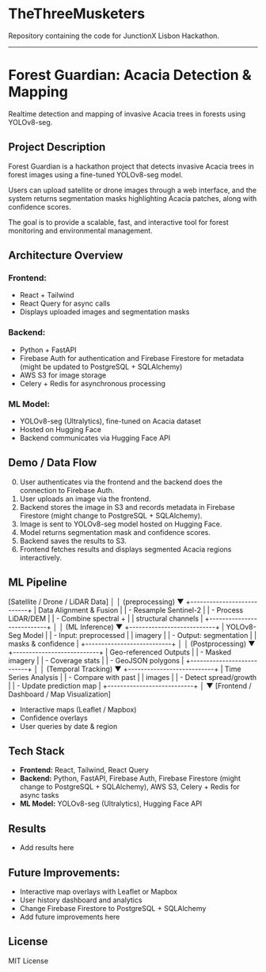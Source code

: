 # TheThreeMusketers
Repository containing the code for JunctionX Lisbon Hackathon.

---

# Forest Guardian: Acacia Detection & Mapping

Realtime detection and mapping of invasive Acacia trees in forests using YOLOv8-seg.

## Project Description

Forest Guardian is a hackathon project that detects invasive Acacia trees in forest images using a fine-tuned YOLOv8-seg model.

Users can upload satellite or drone images through a web interface, and the system returns segmentation masks highlighting Acacia patches, along with confidence scores.

The goal is to provide a scalable, fast, and interactive tool for forest monitoring and environmental management.

## Architecture Overview

### Frontend:
- React + Tailwind
- React Query for async calls
- Displays uploaded images and segmentation masks

### Backend:
- Python + FastAPI
- Firebase Auth for authentication and Firebase Firestore for metadata (might be updated to PostgreSQL + SQLAlchemy)
- AWS S3 for image storage
- Celery + Redis for asynchronous processing

### ML Model:
- YOLOv8-seg (Ultralytics), fine-tuned on Acacia dataset
- Hosted on Hugging Face
- Backend communicates via Hugging Face API

## Demo / Data Flow

0. User authenticates via the frontend and the backend does the connection to Firebase Auth.
1. User uploads an image via the frontend.
2. Backend stores the image in S3 and records metadata in Firebase Firestore (might change to PostgreSQL + SQLAlchemy).
3. Image is sent to YOLOv8-seg model hosted on Hugging Face.
4. Model returns segmentation mask and confidence scores.
5. Backend saves the results to S3.
6. Frontend fetches results and displays segmented Acacia regions interactively.

## ML Pipeline

[Satellite / Drone / LiDAR Data] 
       │
       │  (preprocessing)
       ▼
+---------------------------+
|   Data Alignment & Fusion |
|   - Resample Sentinel-2  |
|   - Process LiDAR/DEM    |
|   - Combine spectral +   |
|     structural channels  |
+---------------------------+
       │
       │  (ML Inference)
       ▼
+---------------------------+
|    YOLOv8-Seg Model       |
|   - Input: preprocessed   |
|     imagery               |
|   - Output: segmentation  |
|     masks & confidence    |
+---------------------------+
       │
       │  (Postprocessing)
       ▼
+---------------------------+
|  Geo-referenced Outputs   |
|   - Masked imagery        |
|   - Coverage stats        |
|   - GeoJSON polygons      |
+---------------------------+
       │
       │  (Temporal Tracking)
       ▼
+---------------------------+
|   Time Series Analysis    |
|   - Compare with past     |
|     images                |
|   - Detect spread/growth  |
|   - Update prediction map |
+---------------------------+
       │
       ▼
[Frontend / Dashboard / Map Visualization]
- Interactive maps (Leaflet / Mapbox)
- Confidence overlays
- User queries by date & region


## Tech Stack

- **Frontend:** React, Tailwind, React Query  
- **Backend:** Python, FastAPI, Firebase Auth, Firebase Firestore (might change to PostgreSQL + SQLAlchemy), AWS S3, Celery + Redis for async tasks
- **ML Model:** YOLOv8-seg (Ultralytics), Hugging Face API

## Results
- Add results here

## Future Improvements:
- Interactive map overlays with Leaflet or Mapbox
- User history dashboard and analytics
- Change Firebase Firestore to PostgreSQL + SQLAlchemy
- Add future improvements here

## License
MIT License
